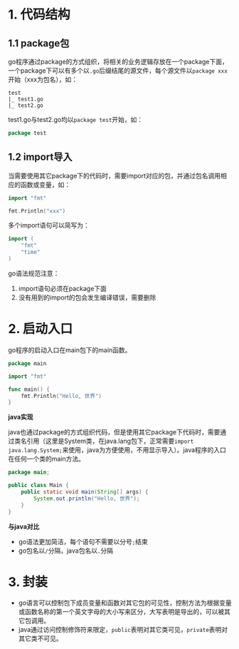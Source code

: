 # 1. 代码结构

## 1.1 package包
go程序通过package的方式组织，将相关的业务逻辑存放在一个package下面，一个package下可以有多个以`.go`后缀结尾的源文件，每个源文件以`package xxx`开始（xxx为包名），如：

```
test
|_ test1.go
|_ test2.go
```

test1.go与test2.go均以`package test`开始，如：

```go
package test
```

## 1.2 import导入
当需要使用其它package下的代码时，需要import对应的包，并通过包名调用相应的函数或变量，如：

```go
import "fmt"
```

```go
fmt.Println("xxx")
```

多个import语句可以简写为：
```go
import (
    "fmt"
    "time"
)
```

go语法规范注意：
1. import语句必须在package下面
2. 没有用到的import的包会发生编译错误，需要删除


# 2. 启动入口

go程序的启动入口在main包下的main函数。

```go
package main

import "fmt"

func main() {
    fmt.Println("Hello, 世界")
}
```

**java实现**

java也通过package的方式组织代码，但是使用其它package下代码时，需要通过类名引用（这里是System类，在java.lang包下，正常需要`import java.lang.System;`来使用，java为方便使用，不用显示导入）。java程序的入口在任何一个类的main方法。

```java
package main;

public class Main {
    public static void main(String[] args) {
        System.out.println("Hello, 世界");
    }
}
```


**与java对比**

- go语法更加简洁，每个语句不需要以分号`;`结束
- go包名以`/`分隔，java包名以`.`分隔


# 3. 封装

- go语言可以控制包下成员变量和函数对其它包的可见性，控制方法为根据变量或函数名称的第一个英文字母的大小写来区分，大写表明是导出的，可以被其它包调用。
- java通过访问控制修饰符来限定，`public`表明对其它类可见，`private`表明对其它类不可见。
